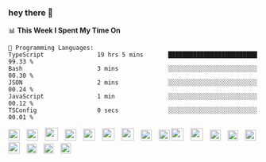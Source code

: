  ### hey there :wave:

<!-- [<img align="right" width="50%" src="https://github-readme-stats.vercel.app/api?username=findtoni&show_icons=true&theme=radical&count_private=true">]
<img src="https://media.giphy.com/media/hvRJCLFzcasrR4ia7z/giphy.gif" width="10px">
(#) -->

<!--START_SECTION:waka-->
📊 **This Week I Spent My Time On** 

```text
💬 Programming Languages: 
TypeScript               19 hrs 5 mins       █████████████████████████   99.33 % 
Bash                     3 mins              ░░░░░░░░░░░░░░░░░░░░░░░░░   00.30 % 
JSON                     2 mins              ░░░░░░░░░░░░░░░░░░░░░░░░░   00.24 % 
JavaScript               1 min               ░░░░░░░░░░░░░░░░░░░░░░░░░   00.12 % 
TSConfig                 0 secs              ░░░░░░░░░░░░░░░░░░░░░░░░░   00.01 % 
```


<!--END_SECTION:waka-->

  <div align="left">
    <img height="23" src="https://cdn.jsdelivr.net/gh/devicons/devicon/icons/typescript/typescript-original.svg" style="padding-right:10px;"/>
    <img height="23" src="https://cdn.jsdelivr.net/gh/devicons/devicon/icons/react/react-original.svg" style="padding-right:10px;"/>
    <img height="26" src="https://cdn.jsdelivr.net/gh/devicons/devicon/icons/nextjs/nextjs-original.svg" style="padding-right:10px;"/>
    <img height="23" src="https://cdn.jsdelivr.net/gh/devicons/devicon/icons/vuejs/vuejs-original.svg" style="padding-right:10px;"/>
    <img height="24" src="https://cdn.jsdelivr.net/gh/devicons/devicon@latest/icons/nuxtjs/nuxtjs-original.svg" style="padding-right:10px;"/>
    <img height="25" src="https://cdn.jsdelivr.net/gh/devicons/devicon/icons/sass/sass-original.svg" style="padding-right:10px;"/>
    <img height="25" src="https://cdn.jsdelivr.net/gh/devicons/devicon@latest/icons/tailwindcss/tailwindcss-original.svg" style="padding-right:10px;"/>
    <img height="22" src="https://cdn.jsdelivr.net/gh/devicons/devicon/icons/laravel/laravel-original.svg" style="padding-right:10px;" />
    <img height="22" src="https://cdn.jsdelivr.net/gh/devicons/devicon@latest/icons/nestjs/nestjs-original.svg" />
   <!--        <img height="22" src="https://bit.ly/3A0Cee8" alt="django" style="padding-right:10px;"/>&nbsp;&nbsp;&nbsp;&nbsp; -->
    <img height="25" src="https://cdn.jsdelivr.net/gh/devicons/devicon/icons/amazonwebservices/amazonwebservices-plain-wordmark.svg" style="padding-right:10px;"/>
    <img height="25" src="https://cdn.jsdelivr.net/gh/devicons/devicon/icons/googlecloud/googlecloud-original.svg" style="padding-right:10px;"/>
    <img height="22" src="https://cdn.jsdelivr.net/gh/devicons/devicon/icons/firebase/firebase-original.svg" style="padding-right:10px;"/>
    <img height="21" src="https://cdn.jsdelivr.net/gh/devicons/devicon/icons/digitalocean/digitalocean-original.svg" style="padding-right:10px;margin-top:-10px;"/>
    <img height="22" src="https://cdn.jsdelivr.net/gh/devicons/devicon@latest/icons/docker/docker-plain-wordmark.svg" />
    <img height="23" src="https://cdn.jsdelivr.net/gh/devicons/devicon/icons/graphql/graphql-plain.svg" style="padding-right:10px;"/>
    <img height="20" src="https://cdn.jsdelivr.net/gh/devicons/devicon/icons/jest/jest-plain.svg" style="padding-right:10px;"/>
    <img height="20" src="https://bit.ly/3oPTX2M" style="padding-right:10px;"/>
    <img height="21" src="https://cdn.jsdelivr.net/gh/devicons/devicon/icons/vscode/vscode-original.svg" style="padding-right:10px;" />
  </div>
